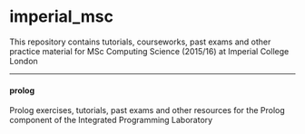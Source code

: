 # imperial_msc

This repository contains tutorials, courseworks, past exams and other
practice material for MSc Computing Science (2015/16) at
Imperial College London

---

#### prolog
Prolog exercises, tutorials, past exams and other resources for the Prolog component of the Integrated Programming Laboratory

